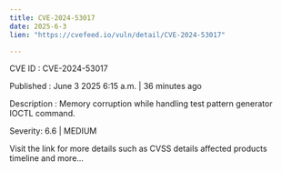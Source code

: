 ```yaml
---
title: CVE-2024-53017
date: 2025-6-3
lien: "https://cvefeed.io/vuln/detail/CVE-2024-53017"

---
```


CVE ID : CVE-2024-53017

Published :  June 3
2025
6:15 a.m. | 36 minutes ago

Description : Memory corruption while handling test pattern generator IOCTL command.

Severity: 6.6 | MEDIUM

Visit the link for more details
such as CVSS details
affected products
timeline
and more...
